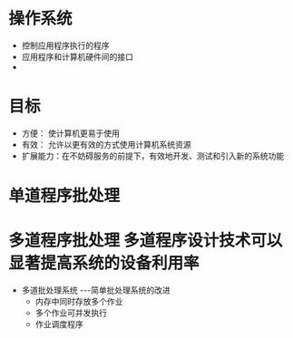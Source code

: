 # 操作系统
 - 控制应用程序执行的程序
 - 应用程序和计算机硬件间的接口
 -

# 目标
- 方便： 使计算机更易于使用
- 有效： 允许以更有效的方式使用计算机系统资源
- 扩展能力：在不妨碍服务的前提下，有效地开发、测试和引入新的系统功能

# 单道程序批处理
# 多道程序批处理 多道程序设计技术可以显著提高系统的设备利用率

- 多道批处理系统 ---简单批处理系统的改进
	- 内存中同时存放多个作业
	- 多个作业可并发执行
	- 作业调度程序 

